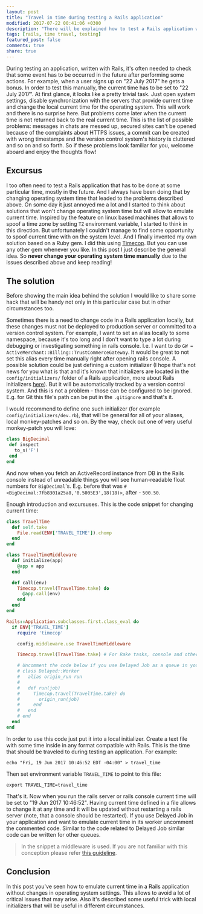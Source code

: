 ```yaml
---
layout: post
title: "Travel in time during testing a Rails application"
modified: 2017-07-22 00:41:06 +0300
description: "There will be explained how to test a Rails application when the current time change is needed every time. In other words how to travel in time and not corrupt your operating system."
tags: [rails, time travel, testing]
featured_post: false
comments: true
share: true
---
```


During testing an application, written with Rails, it's often needed to check that some event has to be occurred in the future after performing some actions. For example, when a user signs up on "22 July 2017" he gets a bonus. In order to test this manually, the current time has to be set to "22 July 2017". At first glance, it looks like a pretty trivial task. Just open system settings, disable synchronization with the servers that provide current time and change the local current time for the operating system. This will work and there is no surprise here. But problems come later when the current time is not returned back to the real current time. This is the list of possible problems: messages in chats are messed up, secured sites can't be opened because of the complaints about HTTPS issues, a commit can be created with wrong timestamps and the version control system's history is cluttered and so on and so forth. So if these problems look familiar for you, welcome aboard and enjoy the thoughts flow!

## Excursus

I too often need to test a Rails application that has to be done at some particular time, mostly in the future. And I always have been doing that by changing operating system time that leaded to the problems described above. On some day it just annoyed me a lot and I started to think about solutions that won't change operating system time but will allow to emulate current time. Inspired by the feature on linux based machines that allows to spoof a time zone by setting `TZ` environment variable, I started to think in this direction. But unfortunately I couldn't manage to find some opportunity to spoof current time with on the system level. And I finally invented my own solution based on a Ruby gem. I did this using [Timecop](https://github.com/travisjeffery/timecop). But you can use any other gem whenever you like. In this post I just describe the general idea. So **never change your operating system time manually** due to the issues described above and keep reading!


## The solution

Before showing the main idea behind the solution I would like to share some hack that will be handy not only in this particular case but in other circumstances too.

Sometimes there is a need to change code in a Rails application locally, but these changes must not be deployed to production server or committed to a version control system. For example, I want to set an alias locally to some namespace, because it's too long and I don't want to type a lot during debugging or investigating something in rails console. I.e. I want to do `GW = ActiveMerchant::Billing::TrustCommerceGateway`. It would be great to not set this alias every time manually right after opening rails console. A possible solution could be just defining a custom initializer (I hope that's not news for you what is that and it's known that initializers are located in the `config/initializers/` folder of a Rails application, more about Rails initializers [here](http://guides.rubyonrails.org/configuring.html)). But it will be automatically tracked by a version control system. And this is not a problem - those can be configured to be ignored. E.g. for Git this file's path can be put in the `.gitignore` and that's it.

I would recommend to define one such initializer (for example `config/initializers/dev.rb`), that will be general for all of your aliases, local monkey-patches and so on. By the way, check out one of very useful monkey-patch you will love:

```ruby
class BigDecimal
 def inspect
   to_s('F')
 end
end

```

And now when you fetch an ActiveRecord instance from DB in the Rails console instead of unreadable things you will see human-readable float numbers for `BigDecimal`'s. E.g. before that was `#<BigDecimal:7fb8301a25a8,'0.5005E3',18(18)>`, after - `500.50`.


Enough introduction and excursuses. This is the code snippet for changing current time:

```ruby
class TravelTime
  def self.take
    File.read(ENV['TRAVEL_TIME']).chomp
  end
end

class TravelTimeMiddleware
  def initialize(app)
    @app = app
  end

  def call(env)
    Timecop.travel(TravelTime.take) do
      @app.call(env)
    end
  end
end

Rails::Application.subclasses.first.class_eval do
  if ENV['TRAVEL_TIME']
    require 'timecop'

    config.middleware.use TravelTimeMiddleware

    Timecop.travel(TravelTime.take) # For Rake tasks, console and other similar processes

    # Uncomment the code below if you use Delayed Job as a queue in your application
    # class Delayed::Worker
    #   alias origin_run run
    #
    #   def run(job)
    #     Timecop.travel(TravelTime.take) do
    #       origin_run(job)
    #     end
    #   end
    # end
  end
end

```

In order to use this code just put it into a local initializer. Create a text file with some time inside in any format compatible with Rails. This is the time that should be traveled to during testing an application. For example:

```
echo "Fri, 19 Jun 2017 10:46:52 EDT -04:00" > travel_time
```

Then set environment variable `TRAVEL_TIME` to point to this file:

```
export TRAVEL_TIME=travel_time
```

That's it. Now when you run the rails server or rails console current time will be set to "19 Jun 2017 10:46:52". Having current time defined in a file allows to change it at any time and it will be updated without restarting a rails server (note, that a console should be restarted). If you use Delayed Job in your application and want to emulate current time in its worker uncomment the commented code. Similar to the code related to Delayed Job similar code can be written for other queues.

> In the snippet a middleware is used. If you are not familiar with this conception please refer [this guideline](http://guides.rubyonrails.org/rails_on_rack.html#configuring-middleware-stack).


## Conclusion

In this post you've seen how to emulate current time in a Rails application without changes in operating system settings. This allows to avoid a lot of critical issues that may arise. Also it's described some useful trick with local initializers that will be useful in different circumstances.

